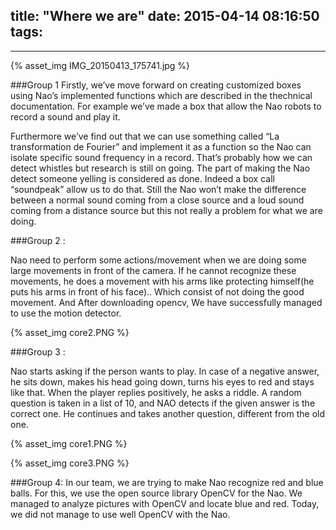 title: "Where we are"
date: 2015-04-14 08:16:50
tags:
---

*******************

{% asset_img IMG_20150413_175741.jpg %}

###Group 1
Firstly, we’ve move forward on creating customized boxes using Nao’s implemented functions which are described in the thechnical documentation. For example we’ve made a box that allow the Nao robots to record a sound and play it.

Furthermore we’ve find out that we can use something called “La transformation de Fourier” and implement it as a function so the Nao can isolate specific sound frequency in a record. That’s probably how we can detect whistles but research is still on going. The part of making the Nao detect someone yelling is considered as done. Indeed a box call “soundpeak” allow us to do that. Still the Nao won’t make the difference between a normal sound coming from a close source and a loud sound coming from a distance source but this not really a problem for what we are doing.

###Group 2 :

Nao need to perform some actions/movement when we are doing some large movements in front of the camera. If he cannot recognize these movements, he does a movement with his arms like protecting himself(he puts his arms in front of his face).. Which consist of not doing the good movement. And After downloading opencv, We have successfully managed to use the motion detector.

{% asset_img core2.PNG %}  <br />

###Group 3 :

Nao starts asking if the person wants to play. In case of a negative answer, he sits down, makes his head going down, turns his eyes to red and stays like that. When the player replies positively, he asks a riddle.
A random question is taken in a list of 10, and NAO detects if the given answer is the correct one. He continues and takes another question, different from the old one.

{% asset_img core1.PNG %} <br />  

{% asset_img core3.PNG %} <br />  


###Group 4:
In our team, we are trying to make Nao recognize red and blue balls. For this, we use the open source library OpenCV for the Nao.
We managed to analyze pictures with OpenCV and locate blue and red.
Today, we did not manage to use well OpenCV with the Nao.  

